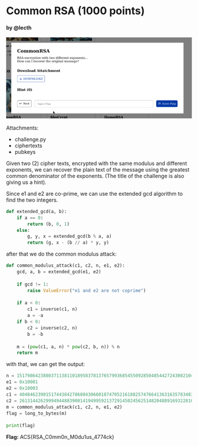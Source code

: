 # Common RSA (1000 points)
#### by @lecth

![Alt text](_images/image.png)

Attachments:
- challenge.py
- ciphertexts
- pubkeys

Given two (2) cipher texts, encrypted with the same modulus and different exponents, we can recover the plain text of the message using the greatest common denominator of the exponents. (The title of the challenge is also giving us a hint).

Since e1 and e2 are co-prime, we can use the extended gcd algorithm to find the two integers.

```python
def extended_gcd(a, b):
    if a == 0:
        return (b, 0, 1)
    else:
        g, y, x = extended_gcd(b % a, a)
        return (g, x - (b // a) * y, y)
```

after that we do the common modulus attack:

```python
def common_modulus_attack(c1, c2, n, e1, e2):
    gcd, a, b = extended_gcd(e1, e2)

    if gcd != 1:
        raise ValueError("e1 and e2 are not coprime")

    if a < 0:
        c1 = inverse(c1, n)
        a = -a
    if b < 0:
        c2 = inverse(c2, n)
        b = -b

    m = (pow(c1, a, n) * pow(c2, b, n)) % n
    return m
```

with that, we can get the output:

```python
n = 151798642388037113811018958378137657993685455092850485442724380210449494948562438065241908373291003685092926779637963083491947591391619159652536147585036478723106569585124608391555798600577254245525732726133681780079153907891780299613770958387636919554574630254513742339024791779116952012938914178224296934261
e1 = 0x10001
e2 = 0x10003
c1 = 40484623901517443842786804306601874705216188257476641363163578348313167667314310386439419244904208320474107578625891334229529224715453792063593337575199350360650393467907278647049603351554639747016586375696746048862463118801429553166415564259339791238174259896483216977551264690637064291502469764455467816589
c2 = 26131442629994944883900141949959213729145024562514820488916932281022059266942054301226880998947378728223904070577555789927258181532633960472403688927536854859678562682055711090184399417354439263000793722252217506219821660195382053062963329694305123441806357529072885559760741511331691023685888498101475282910
m = common_modulus_attack(c1, c2, n, e1, e2)
flag = long_to_bytes(m)

print(flag)
```

**Flag:** ACS{RSA_C0mm0n_M0du1us_4774ck}
